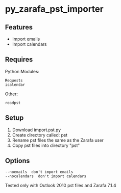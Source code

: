 py_zarafa_pst_importer
======================

Features
--------

* Import emails
* Import calendars

Requires
--------

Python Modules:

    Requests
    icalendar

Other:

    readpst

Setup
-----

1. Download import.pst.py
2. Create directory called: pst
3. Rename pst files the same as the Zarafa user
4. Copy pst files into directory "pst"

Options
-------

    --noemails  don't import emails
    --nocalendars  don't import calendars

Tested only with Outlook 2010 pst files and Zarafa 7.1.4
